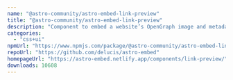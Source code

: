 ```yaml
---
name: "@astro-community/astro-embed-link-preview"
title: "@astro-community/astro-embed-link-preview"
description: "Component to embed a website’s OpenGraph image and metadata on your Astro site"
categories:
  - "css+ui"
npmUrl: "https://www.npmjs.com/package/@astro-community/astro-embed-link-preview"
repoUrl: "https://github.com/delucis/astro-embed"
homepageUrl: "https://astro-embed.netlify.app/components/link-preview/"
downloads: 10608
---
```

